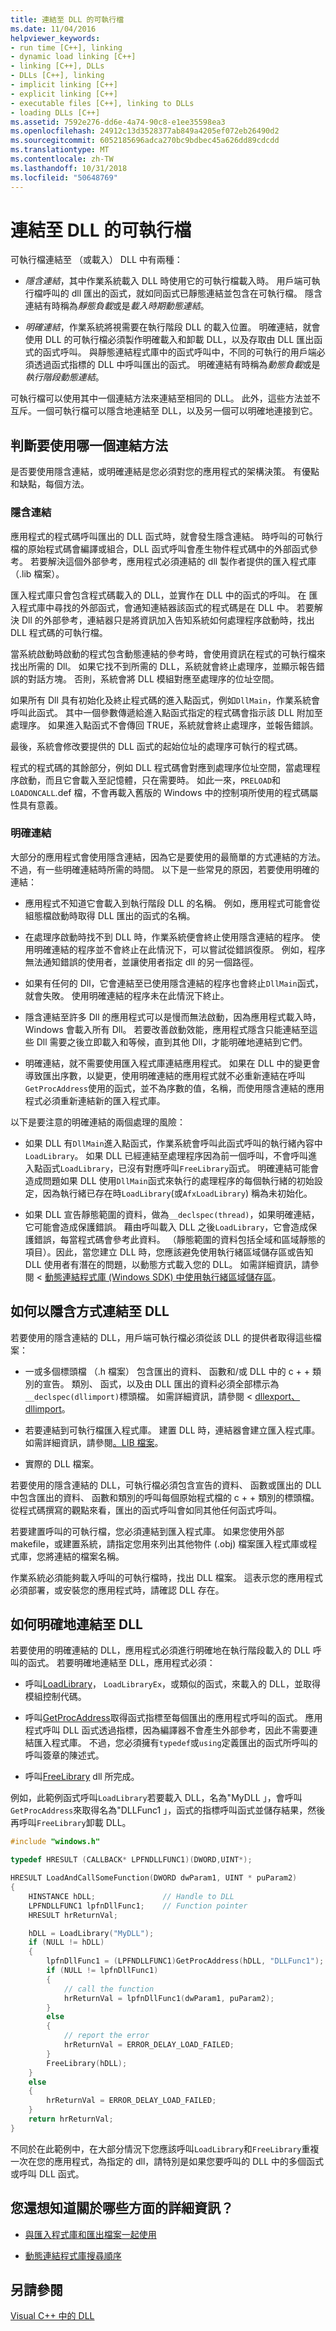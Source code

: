 ```yaml
---
title: 連結至 DLL 的可執行檔
ms.date: 11/04/2016
helpviewer_keywords:
- run time [C++], linking
- dynamic load linking [C++]
- linking [C++], DLLs
- DLLs [C++], linking
- implicit linking [C++]
- explicit linking [C++]
- executable files [C++], linking to DLLs
- loading DLLs [C++]
ms.assetid: 7592e276-dd6e-4a74-90c8-e1ee35598ea3
ms.openlocfilehash: 24912c13d3528377ab849a4205ef072eb26490d2
ms.sourcegitcommit: 6052185696adca270bc9bdbec45a626dd89cdcdd
ms.translationtype: MT
ms.contentlocale: zh-TW
ms.lasthandoff: 10/31/2018
ms.locfileid: "50648769"
---
```

# <a name="link-an-executable-to-a-dll"></a>連結至 DLL 的可執行檔

可執行檔連結至 （或載入） DLL 中有兩種：

- *隱含連結*，其中作業系統載入 DLL 時使用它的可執行檔載入時。 用戶端可執行檔呼叫的 dll 匯出的函式，就如同函式已靜態連結並包含在可執行檔。 隱含連結有時稱為*靜態負載*或是*載入時期動態連結*。

- *明確連結*，作業系統將視需要在執行階段 DLL 的載入位置。 明確連結，就會使用 DLL 的可執行檔必須製作明確載入和卸載 DLL，以及存取由 DLL 匯出函式的函式呼叫。 與靜態連結程式庫中的函式呼叫中，不同的可執行的用戶端必須透過函式指標的 DLL 中呼叫匯出的函式。 明確連結有時稱為*動態負載*或是*執行階段動態連結*。

可執行檔可以使用其中一個連結方法來連結至相同的 DLL。 此外，這些方法並不互斥。一個可執行檔可以隱含地連結至 DLL，以及另一個可以明確地連接到它。

<a name="determining-which-linking-method-to-use"></a>

## <a name="determine-which-linking-method-to-use"></a>判斷要使用哪一個連結方法

是否要使用隱含連結，或明確連結是您必須對您的應用程式的架構決策。 有優點和缺點，每個方法。

### <a name="implicit-linking"></a>隱含連結

應用程式的程式碼呼叫匯出的 DLL 函式時，就會發生隱含連結。 時呼叫的可執行檔的原始程式碼會編譯或組合，DLL 函式呼叫會產生物件程式碼中的外部函式參考。 若要解決這個外部參考，應用程式必須連結的 dll 製作者提供的匯入程式庫 （.lib 檔案）。

匯入程式庫只會包含程式碼載入的 DLL，並實作在 DLL 中的函式的呼叫。 在 匯入程式庫中尋找的外部函式，會通知連結器該函式的程式碼是在 DLL 中。 若要解決 Dll 的外部參考，連結器只是將資訊加入告知系統如何處理程序啟動時，找出 DLL 程式碼的可執行檔。

當系統啟動時啟動的程式包含動態連結的參考時，會使用資訊在程式的可執行檔來找出所需的 Dll。 如果它找不到所需的 DLL，系統就會終止處理序，並顯示報告錯誤的對話方塊。 否則，系統會將 DLL 模組對應至處理序的位址空間。

如果所有 Dll 具有初始化及終止程式碼的進入點函式，例如`DllMain`，作業系統會呼叫此函式。 其中一個參數傳遞給進入點函式指定的程式碼會指示該 DLL 附加至處理序。 如果進入點函式不會傳回 TRUE，系統就會終止處理序，並報告錯誤。

最後，系統會修改要提供的 DLL 函式的起始位址的處理序可執行的程式碼。

程式的程式碼的其餘部分，例如 DLL 程式碼會對應到處理序位址空間，當處理程序啟動，而且它會載入至記憶體，只在需要時。 如此一來，`PRELOAD`和`LOADONCALL`.def 檔，不會再載入舊版的 Windows 中的控制項所使用的程式碼屬性具有意義。

### <a name="explicit-linking"></a>明確連結

大部分的應用程式會使用隱含連結，因為它是要使用的最簡單的方式連結的方法。 不過，有一些明確連結時所需的時間。 以下是一些常見的原因，若要使用明確的連結：

- 應用程式不知道它會載入到執行階段 DLL 的名稱。 例如，應用程式可能會從組態檔啟動時取得 DLL 匯出的函式的名稱。

- 在處理序啟動時找不到 DLL 時，作業系統便會終止使用隱含連結的程序。 使用明確連結的程序並不會終止在此情況下，可以嘗試從錯誤復原。 例如，程序無法通知錯誤的使用者，並讓使用者指定 dll 的另一個路徑。

- 如果有任何的 Dll，它會連結至已使用隱含連結的程序也會終止`DllMain`函式，就會失敗。 使用明確連結的程序未在此情況下終止。

- 隱含連結至許多 Dll 的應用程式可以是慢而無法啟動，因為應用程式載入時，Windows 會載入所有 Dll。 若要改善啟動效能，應用程式隱含只能連結至這些 Dll 需要之後立即載入和等候，直到其他 Dll，才能明確地連結到它們。

- 明確連結，就不需要使用匯入程式庫連結應用程式。 如果在 DLL 中的變更會導致匯出序數，以變更，使用明確連結的應用程式就不必重新連結在呼叫`GetProcAddress`使用的函式，並不為序數的值，名稱，而使用隱含連結的應用程式必須重新連結新的匯入程式庫。

以下是要注意的明確連結的兩個處理的風險：

- 如果 DLL 有`DllMain`進入點函式，作業系統會呼叫此函式呼叫的執行緒內容中`LoadLibrary`。 如果 DLL 已經連結至處理程序因為前一個呼叫，不會呼叫進入點函式`LoadLibrary`，已沒有對應呼叫`FreeLibrary`函式。 明確連結可能會造成問題如果 DLL 使用`DllMain`函式來執行的處理程序的每個執行緒的初始設定，因為執行緒已存在時`LoadLibrary`(或`AfxLoadLibrary`) 稱為未初始化。

- 如果 DLL 宣告靜態範圍的資料，做為`__declspec(thread)`，如果明確連結，它可能會造成保護錯誤。 藉由呼叫載入 DLL 之後`LoadLibrary`，它會造成保護錯誤，每當程式碼會參考此資料。 （靜態範圍的資料包括全域和區域靜態的項目）。因此，當您建立 DLL 時，您應該避免使用執行緒區域儲存區或告知 DLL 使用者有潛在的問題，以動態方式載入您的 DLL。 如需詳細資訊，請參閱 <<c0> [ 動態連結程式庫 (Windows SDK) 中使用執行緒區域儲存區](/windows/desktop/Dlls/using-thread-local-storage-in-a-dynamic-link-library)。

<a name="linking-implicitly"></a>

## <a name="how-to-link-implicitly-to-a-dll"></a>如何以隱含方式連結至 DLL

若要使用的隱含連結的 DLL，用戶端可執行檔必須從該 DLL 的提供者取得這些檔案：

- 一或多個標頭檔 （.h 檔案） 包含匯出的資料、 函數和/或 DLL 中的 c + + 類別的宣告。 類別、 函式，以及由 DLL 匯出的資料必須全部標示為`__declspec(dllimport)`標頭檔。 如需詳細資訊，請參閱 < [dllexport、 dllimport](../cpp/dllexport-dllimport.md)。

- 若要連結到可執行檔匯入程式庫。 建置 DLL 時，連結器會建立匯入程式庫。 如需詳細資訊，請參閱[。LIB 檔案](../build/reference/dot-lib-files-as-linker-input.md)。

- 實際的 DLL 檔案。

若要使用的隱含連結的 DLL，可執行檔必須包含宣告的資料、 函數或匯出的 DLL 中包含匯出的資料、 函數和類別的呼叫每個原始程式檔的 c + + 類別的標頭檔。 從程式碼撰寫的觀點來看，匯出的函式呼叫會如同其他任何函式呼叫。

若要建置呼叫的可執行檔，您必須連結到匯入程式庫。 如果您使用外部 makefile，或建置系統，請指定您用來列出其他物件 (.obj) 檔案匯入程式庫或程式庫，您將連結的檔案名稱。

作業系統必須能夠載入呼叫的可執行檔時，找出 DLL 檔案。 這表示您的應用程式必須部署，或安裝您的應用程式時，請確認 DLL 存在。

<a name="linking-explicitly"></a>

## <a name="how-to-link-explicitly-to-a-dll"></a>如何明確地連結至 DLL

若要使用的明確連結的 DLL，應用程式必須進行明確地在執行階段載入的 DLL 呼叫的函式。 若要明確地連結至 DLL，應用程式必須：

- 呼叫[LoadLibrary](loadlibrary-and-afxloadlibrary.md)， `LoadLibraryEx`，或類似的函式，來載入的 DLL，並取得模組控制代碼。

- 呼叫[GetProcAddress](getprocaddress.md)取得函式指標至每個匯出的應用程式呼叫的函式。 應用程式呼叫 DLL 函式透過指標，因為編譯器不會產生外部參考，因此不需要連結匯入程式庫。 不過，您必須擁有`typedef`或`using`定義匯出的函式所呼叫的呼叫簽章的陳述式。

- 呼叫[FreeLibrary](freelibrary-and-afxfreelibrary.md) dll 所完成。

例如，此範例函式呼叫`LoadLibrary`若要載入 DLL，名為"MyDLL 」，會呼叫`GetProcAddress`來取得名為"DLLFunc1 」，函式的指標呼叫函式並儲存結果，然後再呼叫`FreeLibrary`卸載 DLL。

```C
#include "windows.h"

typedef HRESULT (CALLBACK* LPFNDLLFUNC1)(DWORD,UINT*);

HRESULT LoadAndCallSomeFunction(DWORD dwParam1, UINT * puParam2)
{
    HINSTANCE hDLL;               // Handle to DLL
    LPFNDLLFUNC1 lpfnDllFunc1;    // Function pointer
    HRESULT hrReturnVal;

    hDLL = LoadLibrary("MyDLL");
    if (NULL != hDLL)
    {
        lpfnDllFunc1 = (LPFNDLLFUNC1)GetProcAddress(hDLL, "DLLFunc1");
        if (NULL != lpfnDllFunc1)
        {
            // call the function
            hrReturnVal = lpfnDllFunc1(dwParam1, puParam2);
        }
        else
        {
            // report the error
            hrReturnVal = ERROR_DELAY_LOAD_FAILED;
        }
        FreeLibrary(hDLL);
    }
    else
    {
        hrReturnVal = ERROR_DELAY_LOAD_FAILED;
    }
    return hrReturnVal;
}
```

不同於在此範例中，在大部分情況下您應該呼叫`LoadLibrary`和`FreeLibrary`重複一次在您的應用程式，為指定的 dll，請特別是如果您要呼叫的 DLL 中的多個函式或呼叫 DLL 函式。

## <a name="what-do-you-want-to-know-more-about"></a>您還想知道關於哪些方面的詳細資訊？

- [與匯入程式庫和匯出檔案一起使用](../build/reference/working-with-import-libraries-and-export-files.md)

- [動態連結程式庫搜尋順序](/windows/desktop/Dlls/dynamic-link-library-search-order)

## <a name="see-also"></a>另請參閱

[Visual C++ 中的 DLL](../build/dlls-in-visual-cpp.md)